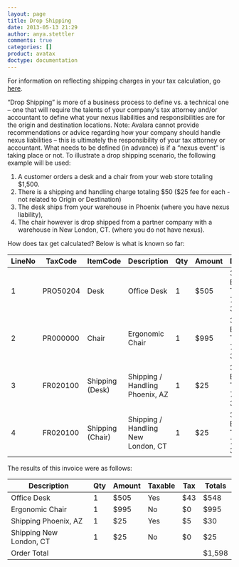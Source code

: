 ```yaml
---
layout: page
title: Drop Shipping
date: 2013-05-13 21:29
author: anya.stettler
comments: true
categories: []
product: avatax
doctype: documentation
---
```

For information on reflecting shipping charges in your tax calculation, go <a title="GetTax" href="/avatax/gettax#ShippingAndFreight">here</a>.

“Drop Shipping” is more of a business process to define vs. a technical one – one that will require the talents of your company's tax attorney and/or accountant to define what your nexus liabilities and responsibilities are for the origin and destination locations.
Note: Avalara cannot provide recommendations or advice regarding how your company should handle nexus liabilities – this is ultimately the responsibility of your tax attorney or accountant.
What needs to be defined (in advance) is if a “nexus event” is taking place or not. To illustrate a drop shipping scenario, the following example will be used:
<ol>
	<li>A customer orders a desk and a chair from your web store totaling $1,500.</li>
	<li>There is a shipping and handling charge totaling $50 ($25 fee for each - not related to Origin or Destination)</li>
	<li>The desk ships from your warehouse in Phoenix (where you have nexus liability),</li>
	<li>The chair however is drop shipped from a partner company with a warehouse in New London, CT. (where you do not have nexus).</li>
</ol>
How does tax get calculated? Below is what is known so far:
<table>
<thead>
<tr>
<th>LineNo</th>
<th>TaxCode</th>
<th>ItemCode</th>
<th>Description</th>
<th>Qty</th>
<th>Amount</th>
<th>DestAddress</th>
<th>OrigAddress</th>
</tr>
</thead>
<tbody>
<tr>
<td>1</td>
<td>PRO50204</td>
<td>Desk</td>
<td>Office Desk</td>
<td>1</td>
<td>$505</td>
<td>320 S Boston Ave, Tulsa, OK 74103-3703</td>
<td>6850 W Buckeye Rd, Phoenix, AZ 85043</td>
</tr>
<tr>
<td>2</td>
<td>PR000000</td>
<td>Chair</td>
<td>Ergonomic Chair</td>
<td>1</td>
<td>$995</td>
<td>320 S Boston Ave, Tulsa, OK 74103-3703</td>
<td>375 Connecticut 12, Groton, CT 06340-2947</td>
</tr>
<tr>
<td>3</td>
<td>FR020100</td>
<td>Shipping (Desk)</td>
<td>Shipping / Handling Phoenix, AZ</td>
<td>1</td>
<td>$25</td>
<td>320 S Boston Ave, Tulsa, OK 74103-3703</td>
<td>6850 W Buckeye Rd, Phoenix, AZ 85043</td>
</tr>
<tr>
<td>4</td>
<td>FR020100</td>
<td>Shipping (Chair)</td>
<td>Shipping / Handling New London, CT</td>
<td>1</td>
<td>$25</td>
<td>320 S Boston Ave, Tulsa, OK 74103-3703</td>
<td>375 Connecticut 12, Groton, CT 06340-2947</td>
</tr>
</tbody>
</table>
The results of this invoice were as follows:
<table>
<thead>
<tr>
<th>Description</th>
<th>Qty</th>
<th>Amount</th>
<th>Taxable</th>
<th>Tax</th>
<th>Totals</th>
</tr>
</thead>
<tbody>
<tr>
<td>Office Desk</td>
<td>1</td>
<td>$505</td>
<td>Yes</td>
<td>$43</td>
<td>$548</td>
</tr>
<tr>
<td>Ergonomic Chair</td>
<td>1</td>
<td>$995</td>
<td>No</td>
<td>$0</td>
<td>$995</td>
</tr>
<tr>
<td>Shipping Phoenix, AZ</td>
<td>1</td>
<td>$25</td>
<td>Yes</td>
<td>$5</td>
<td>$30</td>
</tr>
<tr>
<td>Shipping New London, CT</td>
<td>1</td>
<td>$25</td>
<td>No</td>
<td>$0</td>
<td>$25</td>
</tr>
<tr>
<td>Order Total</td>
<td></td>
<td></td>
<td></td>
<td></td>
<td>$1,598</td>
</tr>
</tbody>
</table>
